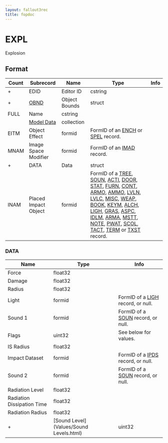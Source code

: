 ```yaml
---
layout: fallout3rec
title: fopdoc
---
```

EXPL
====

Explosion

## Format

Count | Subrecord | Name | Type | Info
------|-------|------|------|-----
+ | EDID | Editor ID | cstring |
+ | [OBND](Subrecords/OBND.html) | Object Bounds | struct |
 | FULL | Name | cstring |
 | | [Model Data](Subrecords/Model.html) | collection |
 | EITM | Object Effect | formid | FormID of an [ENCH](ENCH.html) or [SPEL](SPEL.html) record.
 | MNAM | Image Space Modifier | formid | FormID of an [IMAD](IMAD.html) record.
+ | DATA | Data | struct |
 | INAM | Placed Impact Object | formid | FormID of a [TREE](TREE.html), [SOUN](SOUN.html), [ACTI](ACTI.html), [DOOR](DOOR.html), [STAT](STAT.html), [FURN](FURN.html), [CONT](CONT.html), [ARMO](ARMO.html), [AMMO](AMMO.html), [LVLN](LVLN.html), [LVLC](LVLC.html), [MISC](MISC.html), [WEAP](WEAP.html), [BOOK](BOOK.html), [KEYM](KEYM.html), [ALCH](ALCH.html), [LIGH](LIGH.html), [GRAS](GRAS.html), [ASPC](ASPC.html), [IDLM](IDLM.html), [ARMA](ARMA.html), [MSTT](MSTT.html), [NOTE](NOTE.html), [PWAT](PWAT.html), [SCOL](SCOL.html), [TACT](TACT.html), [TERM](TERM.html) or [TXST](TXST.html) record.

### DATA

Name | Type | Info
-----|------|-----
Force | float32 |
Damage | float32 |
Radius | float32 |
Light | formid | FormID of a [LIGH](LIGH.html) record, or null.
Sound 1 | formid | FormID of a [SOUN](SOUN.html) record, or null.
Flags | uint32 | See below for values.
IS Radius | float32 |
Impact Dataset | formid | FormID of a [IPDS](IPDS.html) record, or null.
Sound 2 | formid | FormID of a [SOUN](SOUN.html) record, or null.
Radiation Level | float32 |
Radiation Dissipation Time | float32 |
Radiation Radius | float32 |
+ | [Sound Level](Values/Sound Levels.html) | uint32 | Enum - see link for values.

